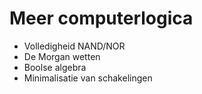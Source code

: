 # Meer computerlogica

- Volledigheid NAND/NOR
- De Morgan wetten
- Boolse algebra
- Minimalisatie van schakelingen